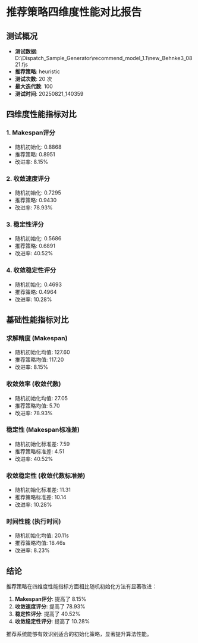 # 推荐策略四维度性能对比报告

## 测试概况
- **测试数据**: D:\Dispatch_Sample_Generator\recommend_model_1.1\new_Behnke3_0821.fjs
- **推荐策略**: heuristic
- **测试次数**: 20 次
- **最大迭代数**: 100
- **测试时间**: 20250821_140359

## 四维度性能指标对比

### 1. Makespan评分
- 随机初始化: 0.8868
- 推荐策略: 0.8951
- 改进率: 8.15%

### 2. 收敛速度评分
- 随机初始化: 0.7295
- 推荐策略: 0.9430
- 改进率: 78.93%

### 3. 稳定性评分
- 随机初始化: 0.5686
- 推荐策略: 0.6891
- 改进率: 40.52%

### 4. 收敛稳定性评分
- 随机初始化: 0.4693
- 推荐策略: 0.4964
- 改进率: 10.28%

## 基础性能指标对比

### 求解精度 (Makespan)
- 随机初始化均值: 127.60
- 推荐策略均值: 117.20
- 改进率: 8.15%

### 收敛效率 (收敛代数)
- 随机初始化均值: 27.05
- 推荐策略均值: 5.70
- 改进率: 78.93%

### 稳定性 (Makespan标准差)
- 随机初始化标准差: 7.59
- 推荐策略标准差: 4.51
- 改进率: 40.52%

### 收敛稳定性 (收敛代数标准差)
- 随机初始化标准差: 11.31
- 推荐策略标准差: 10.14
- 改进率: 10.28%

### 时间性能 (执行时间)
- 随机初始化均值: 20.11s
- 推荐策略均值: 18.46s
- 改进率: 8.23%

## 结论
推荐策略在四维度性能指标方面相比随机初始化方法有显著改进：
1. **Makespan评分**: 提高了 8.15%
2. **收敛速度评分**: 提高了 78.93%
3. **稳定性评分**: 提高了 40.52%
4. **收敛稳定性评分**: 提高了 10.28%

推荐系统能够有效识别适合的初始化策略，显著提升算法性能。
